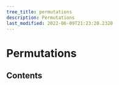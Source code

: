 ```yaml
---
tree_title: permutations
description: Permutations
last_modified: 2022-06-09T21:23:28.2328
---
```


# Permutations

## Contents

